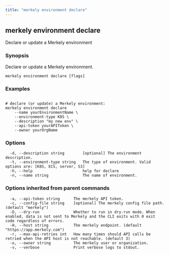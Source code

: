 ```yaml
---
title: "merkely environment declare"
---
```


## merkely environment declare

Declare or update a Merkely environment

### Synopsis


Declare or update a Merkely environment.


```shell
merkely environment declare [flags]
```

### Examples

```shell

# declare (or update) a Merkely environment:
merkely environment declare 
	--name yourEnvironmentName \
	--environment-type K8S \
	--description "my new env" \
	--api-token yourAPIToken \
	--owner yourOrgName 

```

### Options

```
  -d, --description string        [optional] The environment description.
  -t, --environment-type string   The type of environment. Valid options are: [K8S, ECS, server, S3]
  -h, --help                      help for declare
  -n, --name string               The name of environment.
```

### Options inherited from parent commands

```
  -a, --api-token string      The merkely API token.
  -c, --config-file string    [optional] The merkely config file path. (default "merkely")
  -D, --dry-run               Whether to run in dry-run mode. When enabled, data is not sent to Merkely and the CLI exits with 0 exit code regardless of errors.
  -H, --host string           The merkely endpoint. (default "https://app.merkely.com")
  -r, --max-api-retries int   How many times should API calls be retried when the API host is not reachable. (default 3)
  -o, --owner string          The merkely user or organization.
  -v, --verbose               Print verbose logs to stdout.
```

